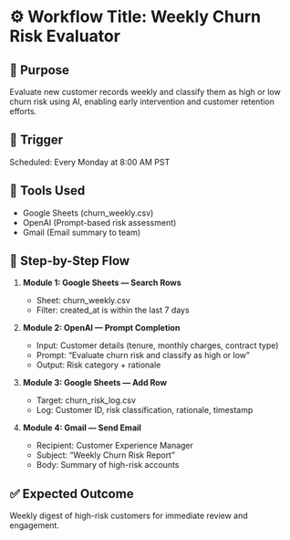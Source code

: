 # ⚙️ Workflow Title: Weekly Churn Risk Evaluator

## 🎯 Purpose
Evaluate new customer records weekly and classify them as high or low churn risk using AI, enabling early intervention and customer retention efforts.

## 🧩 Trigger
Scheduled: Every Monday at 8:00 AM PST

## 🔗 Tools Used
- Google Sheets (churn_weekly.csv)
- OpenAI (Prompt-based risk assessment)
- Gmail (Email summary to team)

## 🔁 Step-by-Step Flow
1. **Module 1: Google Sheets — Search Rows**
   - Sheet: churn_weekly.csv
   - Filter: created_at is within the last 7 days

2. **Module 2: OpenAI — Prompt Completion**
   - Input: Customer details (tenure, monthly charges, contract type)
   - Prompt: “Evaluate churn risk and classify as high or low”
   - Output: Risk category + rationale

3. **Module 3: Google Sheets — Add Row**
   - Target: churn_risk_log.csv
   - Log: Customer ID, risk classification, rationale, timestamp

4. **Module 4: Gmail — Send Email**
   - Recipient: Customer Experience Manager
   - Subject: “Weekly Churn Risk Report”
   - Body: Summary of high-risk accounts

## ✅ Expected Outcome
Weekly digest of high-risk customers for immediate review and engagement.